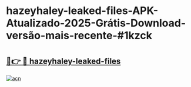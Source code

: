 # hazeyhaley-leaked-files-APK-Atualizado-2025-Grátis-Download-versão-mais-recente-#1kzck

# <h2><a href="https://ainizakaria.my?title=hazeyhaley-leaked-files&ref=24M">🔗👉 🔴 hazeyhaley-leaked-files</a></h2>

[![acn](https://github.com/user-attachments/assets/0f9c940e-d8b0-45ae-aac7-cd30a18b3e1c)](https://ainizakaria.my?title=hazeyhaley-leaked-files&ref=24M)


